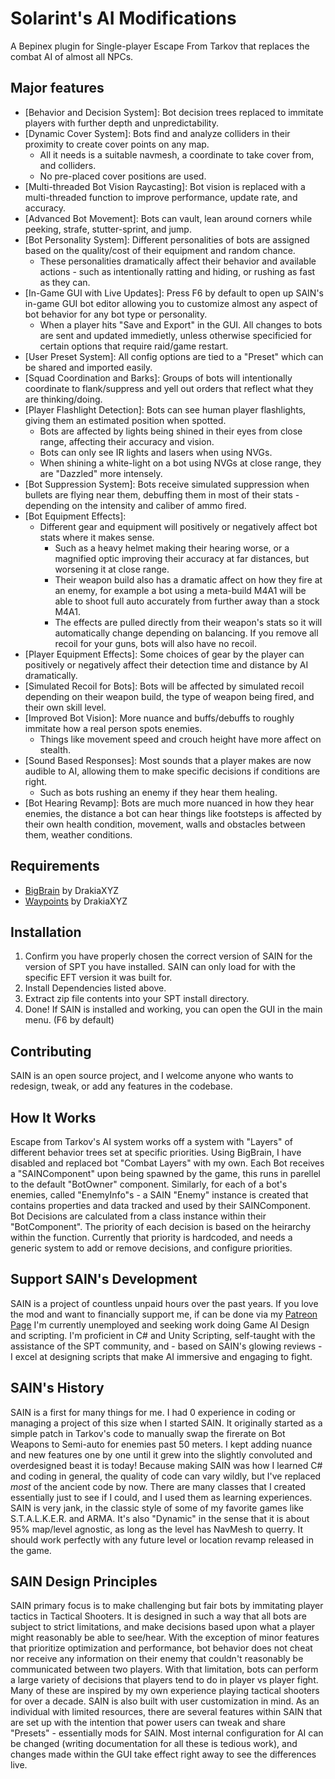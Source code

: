 # Solarint's AI Modifications

A Bepinex plugin for Single-player Escape From Tarkov that replaces the combat AI of almost all NPCs.

## Major features

- [Behavior and Decision System]: Bot decision trees replaced to immitate players with further depth and unpredictability.
- [Dynamic Cover System]: Bots find and analyze colliders in their proximity to create cover points on any map. 
	- All it needs is a suitable navmesh, a coordinate to take cover from, and colliders. 
	- No pre-placed cover positions are used. 
- [Multi-threaded Bot Vision Raycasting]: Bot vision is replaced with a multi-threaded function to improve performance, update rate, and accuracy. 
- [Advanced Bot Movement]: Bots can vault, lean around corners while peeking, strafe, stutter-sprint, and jump. 
- [Bot Personality System]: Different personalities of bots are assigned based on the quality/cost of their equipment and random chance. 
	- These personalities dramatically affect their behavior and available actions - such as intentionally ratting and hiding, or rushing as fast as they can.
- [In-Game GUI with Live Updates]: Press F6 by default to open up SAIN's in-game GUI bot editor allowing you to customize almost any aspect of bot behavior for any bot type or personality.
	- When a player hits "Save and Export" in the GUI. All changes to bots are sent and updated immedietly, unless otherwise specificied for certain options that require raid/game restart.
- [User Preset System]: All config options are tied to a "Preset" which can be shared and imported easily.
- [Squad Coordination and Barks]: Groups of bots will intentionally coordinate to flank/suppress and yell out orders that reflect what they are thinking/doing. 
- [Player Flashlight Detection]: Bots can see human player flashlights, giving them an estimated position when spotted. 
	- Bots are affected by lights being shined in their eyes from close range, affecting their accuracy and vision.
	- Bots can only see IR lights and lasers when using NVGs.
	- When shining a white-light on a bot using NVGs at close range, they are "Dazzled" more intensely.
- [Bot Suppression System]: Bots receive simulated suppression when bullets are flying near them, debuffing them in most of their stats - depending on the intensity and caliber of ammo fired.
- [Bot Equipment Effects]: 
	- Different gear and equipment will positively or negatively affect bot stats where it makes sense. 
		- Such as a heavy helmet making their hearing worse, or a magnified optic improving their accuracy at far distances, but worsening it at close range.
		- Their weapon build also has a dramatic affect on how they fire at an enemy, for example a bot using a meta-build M4A1 will be able to shoot full auto accurately from further away than a stock M4A1.
		- The effects are pulled directly from their weapon's stats so it will automatically change depending on balancing. If you remove all recoil for your guns, bots will also have no recoil.
- [Player Equipment Effects]: Some choices of gear by the player can positively or negatively affect their detection time and distance by AI dramatically.
- [Simulated Recoil for Bots]: Bots will be affected by simulated recoil depending on their weapon build, the type of weapon being fired, and their own skill level.
- [Improved Bot Vision]: More nuance and buffs/debuffs to roughly immitate how a real person spots enemies.
	- Things like movement speed and crouch height have more affect on stealth.
- [Sound Based Responses]: Most sounds that a player makes are now audible to AI, allowing them to make specific decisions if conditions are right.
	- Such as bots rushing an enemy if they hear them healing.
- [Bot Hearing Revamp]: Bots are much more nuanced in how they hear enemies, the distance a bot can hear things like footsteps is affected by their own health condition, movement, walls and obstacles between them, weather conditions.

## Requirements
- [BigBrain](https://hub.sp-tarkov.com/files/file/1219-bigbrain/) by DrakiaXYZ
- [Waypoints](https://hub.sp-tarkov.com/files/file/1119-waypoints-expanded-navmesh/) by DrakiaXYZ

## Installation
1. Confirm you have properly chosen the correct version of SAIN for the version of SPT you have installed. SAIN can only load for with the specific EFT version it was built for.
2. Install Dependencies listed above.
3. Extract zip file contents into your SPT install directory.
4. Done! If SAIN is installed and working, you can open the GUI in the main menu. (F6 by default)

## Contributing
SAIN is an open source project, and I welcome anyone who wants to redesign, tweak, or add any features in the codebase.

## How It Works
Escape from Tarkov's AI system works off a system with "Layers" of different behavior trees set at specific priorities. Using BigBrain, I have disabled and replaced bot "Combat Layers" with my own.
Each Bot receives a "SAINComponent" upon being spawned by the game, this runs in parellel to the default "BotOwner" component.
Similarly, for each of a bot's enemies, called "EnemyInfo"s - a SAIN "Enemy" instance is created that contains properties and data tracked and used by their SAINComponent. 
Bot Decisions are calculated from a class instance within their "BotComponent". The priority of each decision is based on the heirarchy within the function. Currently that priority is hardcoded, and needs a generic system to add or remove decisions, and configure priorities.

## Support SAIN's Development
SAIN is a project of countless unpaid hours over the past years. 
If you love the mod and want to financially support me, if can be done via my [Patreon Page](https://www.patreon.com/c/Solarint)
I'm currently unemployed and seeking work doing Game AI Design and scripting. 
I'm proficient in C# and Unity Scripting, self-taught with the assistance of the SPT community, and - based on SAIN's glowing reviews - I excel at designing scripts that make AI immersive and engaging to fight.

## SAIN's History
SAIN is a first for many things for me. 
I had 0 experience in coding or managing a project of this size when I started SAIN. 
It originally started as a simple patch in Tarkov's code to manually swap the firerate on Bot Weapons to Semi-auto for enemies past 50 meters.
I kept adding nuance and new features one by one until it grew into the slightly convoluted and overdesigned beast it is today!
Because making SAIN was how I learned C# and coding in general, the quality of code can vary wildly, but I've replaced *most* of the ancient code by now.
There are many classes that I created essentially just to see if I could, and I used them as learning experiences. 
SAIN is very jank, in the classic style of some of my favorite games like S.T.A.L.K.E.R. and ARMA.
It's also "Dynamic" in the sense that it is about 95% map/level agnostic, as long as the level has NavMesh to querry. 
It should work perfectly with any future level or location revamp released in the game.

## SAIN Design Principles
SAIN primary focus is to make challenging but fair bots by immitating player tactics in Tactical Shooters. 
It is designed in such a way that all bots are subject to strict limitations, and make decisions based upon what a player might reasonably be able to see/hear. 
With the exception of minor features that prioritize optimization and performance, bot behavior does not cheat nor receive any information on their enemy that couldn't reasonably be communicated between two players. 
With that limitation, bots can perform a large variety of decisions that players tend to do in player vs player fight. Many of these are inspired by my own experience playing tactical shooters for over a decade. 
SAIN is also built with user customization in mind. As an individual with limited resources, there are several features within SAIN that are set up with the intention that power users can tweak and share "Presets" - essentially mods for SAIN.
Most internal configuration for AI can be changed (writing documentation for all these is tedious work), and changes made within the GUI take effect right away to see the differences live.
